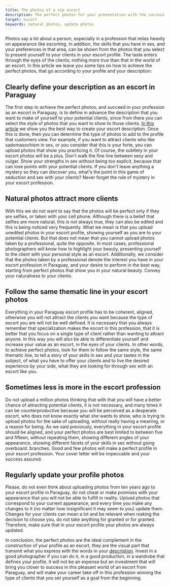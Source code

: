 ```yaml
---
title: The photos of a vip escort
description: The perfect photos for your presentation with the success of escort in Paraguay
target: escort
keywords: natural photos, update photos
---
```

Photos say a lot about a person, especially in a profession that relies heavily on appearance like escorting. In addition, the skills that you have in sex, and your preferences in that area, can be shown from the photos that you select to present yourself to your clients in your escort profile. The taste enters through the eyes of the clients; nothing more true than that in the world of an escort.
In this article we leave you some tips on how to achieve the perfect photos, that go according to your profile and your description:

## Clearly define your description as an escort in Paraguay
The first step to achieve the perfect photos, and succeed in your profession as an escort in Paraguay, is to define in advance the description that you want to make of yourself to your potential clients, since from there you can select the style of photos that you want to show to those clients. [In this article](/en/blog/descripcion-escort-vip) we show you the best way to create your escort description. Once this is done, then you can determine the type of photos to add to the profile that customers view. For example, if you want to attract clients who like sadomasochism in sex, or you consider that this is your forte, you can upload photos that show you practicing it. Of course, the subtlety in your escort photos will be a plus. Don't walk the fine line between sexy and vulgar. Show your strengths in sex without being too explicit, because that can lose points with your potential clients. If you don't leave anything a mystery so they can discover you, what's the point in this game of seduction and sex with your clients? Never forget the rule of mystery in your escort profession.

## Natural photos attract more clients
With this we do not want to say that the photos will be perfect only if they are selfies, or taken with your cell phone. Although there is a belief that selfies are more natural, this is not always true, they can also be edited and this is being noticed very frequently. What we mean is that you upload unedited photos in your escort profile, showing yourself as you are to your potential clients. But that does not mean that you cannot upload photos taken by a professional, quite the opposite. In most cases, professional photographers will know how to highlight your beauty, presenting yourself to the client with your personal style as an escort. Additionally, we consider that the photos taken by a professional denote the interest you have in your escort profession in Paraguay, and your desire to perform in the best way, starting from perfect photos that show you in your natural beauty. Convey your naturalness to your clients.

## Follow the same thematic line in your escort photos
Everything in your Paraguay escort profile has to be coherent, aligned, otherwise you will not attract the clients you want because the type of escort you are will not be well defined. It is necessary that you always remember that specialization makes the escort in this profession, that it is better that you focus on a single type of client rather than wanting to attract anyone. In this way you will also be able to differentiate yourself and increase your value as an escort, in the eyes of your clients. In other words, to achieve perfect photos, look for them to follow the same style, the same thematic line, to tell a story of your skills in sex and your tastes in the subject, of what you have to offer your clients and to live the desired experience by your side, what they are looking for through sex with an escort like you.

## Sometimes less is more in the escort profession
Do not upload a million photos thinking that with that you will have a better chance of attracting potential clients, it is not necessary, and many times it can be counterproductive because you will be perceived as a desperate escort, who does not know exactly what she wants to show, who is trying to upload photos for the sake of uploading, without really having a meaning, or a reason for being. As we said previously, everything in your escort profile should be aligned, and your perfect photos are best limited to between five and fifteen, without repeating them, showing different angles of your appearance, showing different facets of your skills in sex without going overboard. branches. Good and few photos will make a perfect profile in your escort profession. Your cover letter will be impeccable and your success assured.

## Regularly update your profile photos
Please, do not even think about uploading photos from ten years ago to your escort profile in Paraguay, do not cheat or make promises with your appearance that you will not be able to fulfill in reality. Upload photos that correspond to your current appearance, and every time you make any changes to it (no matter how insignificant it may seem to you) update them. Changes for your clients can mean a lot and be relevant when making the decision to choose you, do not take anything for granted or for granted. Therefore, make sure that in your escort profile your photos are always updated.

In conclusion, the perfect photos are the ideal complement in the construction of your profile as an escort, they are the visual part that transmit what you express with the words in your [description](/en/blog/descripcion-escort-vip). Invest in a good photographer if you can do it, in a good production, in a wardrobe that defines your profile, it will not be an expense but an investment that will bring you closer to success in this pleasant world of an escort from Paraguay, and will make your career take off in this profession winning the type of clients that you set yourself as a goal from the beginning.